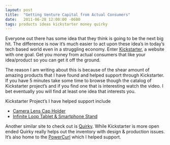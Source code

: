 ```yaml
---
layout: post
title:  "Getting Venture Capital from Actual Consumers"
date:   2011-06-28 12:00:00 -0600
tags: products ideas kickstarter money quirky
---
```

Everyone out there has some idea that they think is going to be the next big hit. The difference is now it’s much easier to act upon these idea’s in today’s tech based world even in a struggling economy. Enter [Kickstarter](http://www.kickstarter.com/), a website with one goal. Get you money from actual consumers that like your idea/product so you can get it off the ground.

The reason I am writing about this is because of the shear amount of amazing products that I have found and helped support through Kickstarter. If you have 5 minutes take some time to browse though the catalog of Kickstarter project’s and if you find one that is interesting watch the video. I bet eventually you will find at least one idea that interests you.

Kickstarter Project’s I have helped support include

* [Camera Lens Cap Holder](http://www.kickstarter.com/projects/293194835/camera-lens-cap-holder)
* [Infinite Loop Tablet & Smartphone Stand](http://www.kickstarter.com/projects/1851768099/the-infinite-loop-tablet-and-smartphone-stand)

Another similar site to check out is [Quirky](http://www.quirky.com/). While Kickstarter is more open ended Quirky really helps out the inventory with design & production issues. It’s also home to the [PowerCurl](http://www.quirky.com/products/15-PowerCurl-Mac-Cord-Manager) which I helped support.

